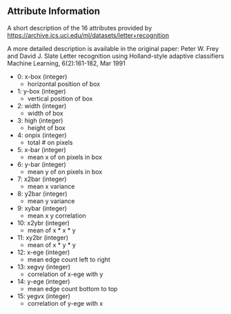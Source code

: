 ## Attribute Information

A short description of the 16 attributes provided by 
https://archive.ics.uci.edu/ml/datasets/letter+recognition

A more detailed description is available in the original paper:
	Peter W. Frey and David J. Slate
	Letter recognition using Holland-style adaptive classifiers
	Machine Learning, 6(2):161-182, Mar 1991

- 0: x-box (integer)
	- horizontal position of box
- 1: y-box (integer)
	- vertical position of box
- 2: width (integer)
	- width of box
- 3: high (integer)
	- height of box
- 4: onpix (integer)
	- total # on pixels
- 5: x-bar (integer)
	- mean x of on pixels in box
- 6: y-bar (integer)
	- mean y of on pixels in box
- 7: x2bar (integer)
	- mean x variance
- 8: y2bar (integer)
	- mean y variance
- 9: xybar (integer)
	- mean x y correlation
- 10: x2ybr (integer)
	- mean of x * x * y
- 11: xy2br (integer)
	- mean of x * y * y
- 12: x-ege (integer)
	- mean edge count left to right
- 13: xegvy (integer)
	- correlation of x-ege with y
- 14: y-ege (integer)
	- mean edge count bottom to top
- 15: yegvx (integer)
	- correlation of y-ege with x

